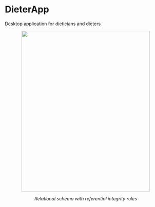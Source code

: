 # DieterApp
Desktop application for dieticians and dieters

<p align="center">
       <img src="https://im6.ezgif.com/tmp/ezgif-6-8728d86fa0.gif" width="400" height="500" align = center>
       <p align="center"> <i>Relational schema with referential integrity rules</i> </p>
</p>
